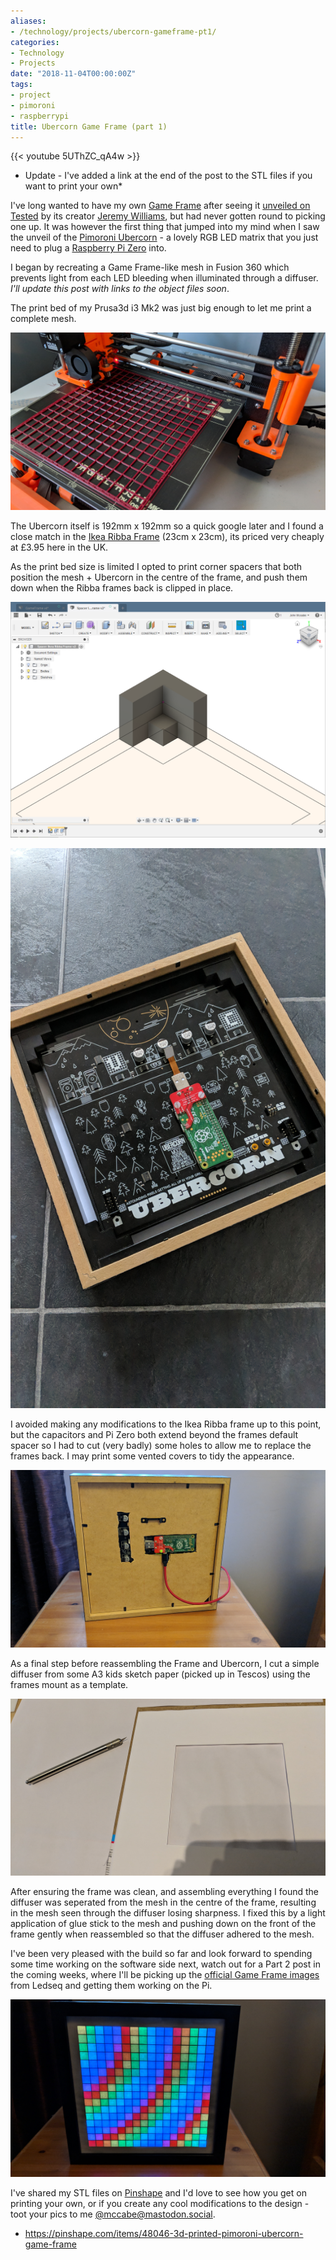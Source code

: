 ```yaml
---
aliases:
- /technology/projects/ubercorn-gameframe-pt1/
categories:
- Technology
- Projects
date: "2018-11-04T00:00:00Z"
tags:
- project
- pimoroni
- raspberrypi
title: Ubercorn Game Frame (part 1)
---
```


{{< youtube 5UThZC_qA4w >}}

* Update - I've added a link at the end of the post to the STL files if you want to print your own*

I've long wanted to have my own [Game Frame](https://ledseq.com/) after seeing it [unveiled on Tested](https://www.youtube.com/watch?v=lN4X4grFZa0) by its creator [Jeremy Williams](https://twitter.com/jerware), but had never gotten round to picking one up. It was however the first thing that jumped into my mind when I saw the unveil of the [Pimoroni Ubercorn](https://shop.pimoroni.com/products/ubercorn) - a lovely RGB LED matrix that you just need to plug a [Raspberry Pi Zero](https://www.raspberrypi.org/products/raspberry-pi-zero/) into.

I began by recreating a Game Frame-like mesh in Fusion 360 which prevents light from each LED bleeding when illuminated through a diffuser. _I'll update this post with links to the object files soon_.

The print bed of my Prusa3d i3 Mk2 was just big enough to let me print a complete mesh.

![center-aligned-image](/assets/ubercorn-gameframe-pt1/printing-mesh.jpg)

The Ubercorn itself is 192mm x 192mm so a quick google later and I found a close match in the [Ikea Ribba Frame](https://www.ikea.com/gb/en/products/decoration/frames-pictures/ribba-frame-black-art-40378401/) (23cm x 23cm), its priced very cheaply at £3.95 here in the UK.

As the print bed size is limited I opted to print corner spacers that both position the mesh + Ubercorn in the centre of the frame, and push them down when the Ribba frames back is clipped in place.

![center-aligned-image](/assets/ubercorn-gameframe-pt1/corner-spacer-fusion-360.png)

![center-aligned-image](/assets/ubercorn-gameframe-pt1/spacers.jpg)

I avoided making any modifications to the Ikea Ribba frame up to this point, but the capacitors and Pi Zero both extend beyond the frames default spacer so I had to cut (very badly) some holes to allow me to replace the frames back. I may print some vented covers to tidy the appearance.

![center-aligned-image](/assets/ubercorn-gameframe-pt1/back.jpg)

As a final step before reassembling the Frame and Ubercorn, I cut a simple diffuser from some A3 kids sketch paper (picked up in Tescos) using the frames mount as a template.

![center-aligned-image](/assets/ubercorn-gameframe-pt1/diffuser.jpg)

After ensuring the frame was clean, and assembling everything I found the diffuser was seperated from the mesh in the centre of the frame, resulting in the mesh seen through the diffuser losing sharpness. I fixed this by a light application of glue stick to the mesh and pushing down on the front of the frame gently when reassembled so that the diffuser adhered to the mesh.

I've been very pleased with the build so far and look forward to spending some time working on the software side next, watch out for a Part 2 post in the coming weeks, where
I'll be picking up the [official Game Frame images](https://ledseq.com/product/game-frame-sd-files/) from Ledseq and getting them working on the Pi.


![center-aligned-image](/assets/ubercorn-gameframe-pt1/front.jpg)

I've shared my STL files on [Pinshape](https://pinshape.com/items/48046-3d-printed-pimoroni-ubercorn-game-frame) and I'd love to see how you get on printing your own, or if you create any cool modifications to the design - toot your pics to me [@mccabe@mastodon.social](https://mastodon.social/@mccabe).

- https://pinshape.com/items/48046-3d-printed-pimoroni-ubercorn-game-frame